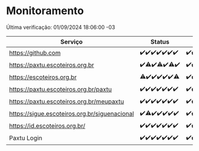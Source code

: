 # Monitoramento

Última verificação: 01/09/2024 18:06:00 -03

|Serviço|Status|Últimas 24h|
|---|---|---|
|https://github.com|<span title="2024-08-25: OK=23">✔️</span><span title="2024-08-26: OK=23">✔️</span><span title="2024-08-27: OK=23">✔️</span><span title="2024-08-28: OK=23">✔️</span><span title="2024-08-29: OK=23">✔️</span><span title="2024-08-30: OK=23">✔️</span><span title="2024-08-31: OK=20">✔️</span>|<span title="31/08/2024 18:06:00 -03 : 200">✔️</span><span title="31/08/2024 19:08:00 -03 : 200">✔️</span><span title="31/08/2024 20:06:00 -03 : 200">✔️</span><span title="31/08/2024 21:44:00 -03 : 200">✔️</span><span title="31/08/2024 23:16:00 -03 : 200">✔️</span><span title="01/09/2024 00:15:00 -03 : 200">✔️</span><span title="01/09/2024 01:10:00 -03 : 200">✔️</span><span title="01/09/2024 02:08:00 -03 : 200">✔️</span><span title="01/09/2024 03:11:00 -03 : 200">✔️</span><span title="01/09/2024 04:06:00 -03 : 200">✔️</span><span title="01/09/2024 05:09:00 -03 : 200">✔️</span><span title="01/09/2024 06:08:00 -03 : 200">✔️</span><span title="01/09/2024 07:07:00 -03 : 200">✔️</span><span title="01/09/2024 08:06:00 -03 : 200">✔️</span><span title="01/09/2024 09:12:00 -03 : 200">✔️</span><span title="01/09/2024 10:12:00 -03 : 200">✔️</span><span title="01/09/2024 11:06:00 -03 : 200">✔️</span><span title="01/09/2024 12:06:00 -03 : 200">✔️</span><span title="01/09/2024 13:07:00 -03 : 200">✔️</span><span title="01/09/2024 14:06:00 -03 : 200">✔️</span><span title="01/09/2024 15:09:00 -03 : 200">✔️</span><span title="01/09/2024 16:04:00 -03 : 200">✔️</span><span title="01/09/2024 17:08:00 -03 : 200">✔️</span><span title="01/09/2024 18:06:00 -03 : 200">✔️</span>|
|https://paxtu.escoteiros.org.br|<span title="2024-08-25: OK=23">✔️</span><span title="2024-08-26: OK=21, Falhas=2">⚠️</span><span title="2024-08-27: OK=23">✔️</span><span title="2024-08-28: OK=22, Falhas=1">⚠️</span><span title="2024-08-29: OK=23">✔️</span><span title="2024-08-30: OK=22, Falhas=1">⚠️</span><span title="2024-08-31: OK=20">✔️</span>|<span title="31/08/2024 18:06:00 -03 : 200">✔️</span><span title="31/08/2024 19:08:00 -03 : 200">✔️</span><span title="31/08/2024 20:06:00 -03 : 200">✔️</span><span title="31/08/2024 21:44:00 -03 : 200">✔️</span><span title="31/08/2024 23:16:00 -03 : 200">✔️</span><span title="01/09/2024 00:15:00 -03 : 200">✔️</span><span title="01/09/2024 01:10:00 -03 : 200">✔️</span><span title="01/09/2024 02:08:00 -03 : 200">✔️</span><span title="01/09/2024 03:11:00 -03 : 200">✔️</span><span title="01/09/2024 04:06:00 -03 : 200">✔️</span><span title="01/09/2024 05:09:00 -03 : 200">✔️</span><span title="01/09/2024 06:08:00 -03 : 200">✔️</span><span title="01/09/2024 07:07:00 -03 : 200">✔️</span><span title="01/09/2024 08:06:00 -03 : 200">✔️</span><span title="01/09/2024 09:12:00 -03 : 200">✔️</span><span title="01/09/2024 10:12:00 -03 : 200">✔️</span><span title="01/09/2024 11:06:00 -03 : 200">✔️</span><span title="01/09/2024 12:06:00 -03 : 200">✔️</span><span title="01/09/2024 13:07:00 -03 : 200">✔️</span><span title="01/09/2024 14:06:00 -03 : 200">✔️</span><span title="01/09/2024 15:09:00 -03 : 200">✔️</span><span title="01/09/2024 16:04:00 -03 : 200">✔️</span><span title="01/09/2024 17:08:00 -03 : 200">✔️</span><span title="01/09/2024 18:06:00 -03 : 200">✔️</span>|
|https://escoteiros.org.br|<span title="2024-08-25: OK=22, Falhas=1">⚠️</span><span title="2024-08-26: OK=23">✔️</span><span title="2024-08-27: OK=23">✔️</span><span title="2024-08-28: OK=23">✔️</span><span title="2024-08-29: OK=23">✔️</span><span title="2024-08-30: OK=23">✔️</span><span title="2024-08-31: OK=19, Falhas=1">⚠️</span>|<span title="31/08/2024 18:06:00 -03 : 200">✔️</span><span title="31/08/2024 19:08:00 -03 : 200">✔️</span><span title="31/08/2024 20:06:00 -03 : 200">✔️</span><span title="31/08/2024 21:44:00 -03 : 200">✔️</span><span title="31/08/2024 23:16:00 -03 : 200">✔️</span><span title="01/09/2024 00:15:00 -03 : 200">✔️</span><span title="01/09/2024 01:10:00 -03 : 200">✔️</span><span title="01/09/2024 02:08:00 -03 : 200">✔️</span><span title="01/09/2024 03:11:00 -03 : 200">✔️</span><span title="01/09/2024 04:06:00 -03 : 200">✔️</span><span title="01/09/2024 05:09:00 -03 : 200">✔️</span><span title="01/09/2024 06:08:00 -03 : 200">✔️</span><span title="01/09/2024 07:07:00 -03 : 200">✔️</span><span title="01/09/2024 08:06:00 -03 : 200">✔️</span><span title="01/09/2024 09:12:00 -03 : 200">✔️</span><span title="01/09/2024 10:12:00 -03 : 200">✔️</span><span title="01/09/2024 11:06:00 -03 : 200">✔️</span><span title="01/09/2024 12:06:00 -03 : 200">✔️</span><span title="01/09/2024 13:07:00 -03 : 200">✔️</span><span title="01/09/2024 14:06:00 -03 : 200">✔️</span><span title="01/09/2024 15:09:00 -03 : 200">✔️</span><span title="01/09/2024 16:04:00 -03 : 200">✔️</span><span title="01/09/2024 17:08:00 -03 : 200">✔️</span><span title="01/09/2024 18:06:00 -03 : 200">✔️</span>|
|https://paxtu.escoteiros.org.br/paxtu|<span title="2024-08-25: OK=23">✔️</span><span title="2024-08-26: OK=23">✔️</span><span title="2024-08-27: OK=23">✔️</span><span title="2024-08-28: OK=23">✔️</span><span title="2024-08-29: OK=23">✔️</span><span title="2024-08-30: OK=23">✔️</span><span title="2024-08-31: OK=20">✔️</span>|<span title="31/08/2024 18:06:00 -03 : 200">✔️</span><span title="31/08/2024 19:08:00 -03 : 200">✔️</span><span title="31/08/2024 20:07:00 -03 : 200">✔️</span><span title="31/08/2024 21:44:00 -03 : 200">✔️</span><span title="31/08/2024 23:16:00 -03 : 200">✔️</span><span title="01/09/2024 00:15:00 -03 : 200">✔️</span><span title="01/09/2024 01:10:00 -03 : 200">✔️</span><span title="01/09/2024 02:08:00 -03 : 200">✔️</span><span title="01/09/2024 03:11:00 -03 : 200">✔️</span><span title="01/09/2024 04:06:00 -03 : 200">✔️</span><span title="01/09/2024 05:09:00 -03 : 200">✔️</span><span title="01/09/2024 06:08:00 -03 : 200">✔️</span><span title="01/09/2024 07:07:00 -03 : 200">✔️</span><span title="01/09/2024 08:06:00 -03 : 200">✔️</span><span title="01/09/2024 09:12:00 -03 : 200">✔️</span><span title="01/09/2024 10:12:00 -03 : 200">✔️</span><span title="01/09/2024 11:06:00 -03 : 0">❌</span><span title="01/09/2024 12:06:00 -03 : 200">✔️</span><span title="01/09/2024 13:07:00 -03 : 200">✔️</span><span title="01/09/2024 14:06:00 -03 : 200">✔️</span><span title="01/09/2024 15:09:00 -03 : 200">✔️</span><span title="01/09/2024 16:04:00 -03 : 200">✔️</span><span title="01/09/2024 17:08:00 -03 : 200">✔️</span><span title="01/09/2024 18:06:00 -03 : 200">✔️</span>|
|https://paxtu.escoteiros.org.br/meupaxtu|<span title="2024-08-25: OK=23">✔️</span><span title="2024-08-26: OK=23">✔️</span><span title="2024-08-27: OK=23">✔️</span><span title="2024-08-28: OK=23">✔️</span><span title="2024-08-29: OK=23">✔️</span><span title="2024-08-30: OK=23">✔️</span><span title="2024-08-31: OK=20">✔️</span>|<span title="31/08/2024 18:06:00 -03 : 200">✔️</span><span title="31/08/2024 19:08:00 -03 : 200">✔️</span><span title="31/08/2024 20:07:00 -03 : 200">✔️</span><span title="31/08/2024 21:44:00 -03 : 200">✔️</span><span title="31/08/2024 23:16:00 -03 : 200">✔️</span><span title="01/09/2024 00:15:00 -03 : 200">✔️</span><span title="01/09/2024 01:10:00 -03 : 200">✔️</span><span title="01/09/2024 02:08:00 -03 : 200">✔️</span><span title="01/09/2024 03:11:00 -03 : 200">✔️</span><span title="01/09/2024 04:06:00 -03 : 200">✔️</span><span title="01/09/2024 05:09:00 -03 : 200">✔️</span><span title="01/09/2024 06:08:00 -03 : 200">✔️</span><span title="01/09/2024 07:07:00 -03 : 200">✔️</span><span title="01/09/2024 08:06:00 -03 : 200">✔️</span><span title="01/09/2024 09:12:00 -03 : 200">✔️</span><span title="01/09/2024 10:12:00 -03 : 200">✔️</span><span title="01/09/2024 11:06:00 -03 : 200">✔️</span><span title="01/09/2024 12:06:00 -03 : 200">✔️</span><span title="01/09/2024 13:07:00 -03 : 200">✔️</span><span title="01/09/2024 14:06:00 -03 : 200">✔️</span><span title="01/09/2024 15:09:00 -03 : 200">✔️</span><span title="01/09/2024 16:04:00 -03 : 200">✔️</span><span title="01/09/2024 17:08:00 -03 : 200">✔️</span><span title="01/09/2024 18:06:00 -03 : 200">✔️</span>|
|https://sigue.escoteiros.org.br/siguenacional|<span title="2024-08-25: OK=23">✔️</span><span title="2024-08-26: OK=21, Falhas=2">⚠️</span><span title="2024-08-27: OK=23">✔️</span><span title="2024-08-28: OK=23">✔️</span><span title="2024-08-29: OK=23">✔️</span><span title="2024-08-30: OK=23">✔️</span><span title="2024-08-31: OK=20">✔️</span>|<span title="31/08/2024 18:06:00 -03 : 200">✔️</span><span title="31/08/2024 19:08:00 -03 : 200">✔️</span><span title="31/08/2024 20:07:00 -03 : 200">✔️</span><span title="31/08/2024 21:44:00 -03 : 200">✔️</span><span title="31/08/2024 23:16:00 -03 : 200">✔️</span><span title="01/09/2024 00:15:00 -03 : 200">✔️</span><span title="01/09/2024 01:10:00 -03 : 200">✔️</span><span title="01/09/2024 02:08:00 -03 : 200">✔️</span><span title="01/09/2024 03:11:00 -03 : 200">✔️</span><span title="01/09/2024 04:06:00 -03 : 200">✔️</span><span title="01/09/2024 05:09:00 -03 : 200">✔️</span><span title="01/09/2024 06:08:00 -03 : 200">✔️</span><span title="01/09/2024 07:07:00 -03 : 200">✔️</span><span title="01/09/2024 08:06:00 -03 : 200">✔️</span><span title="01/09/2024 09:12:00 -03 : 200">✔️</span><span title="01/09/2024 10:12:00 -03 : 200">✔️</span><span title="01/09/2024 11:06:00 -03 : 200">✔️</span><span title="01/09/2024 12:06:00 -03 : 200">✔️</span><span title="01/09/2024 13:07:00 -03 : 200">✔️</span><span title="01/09/2024 14:06:00 -03 : 200">✔️</span><span title="01/09/2024 15:09:00 -03 : 200">✔️</span><span title="01/09/2024 16:04:00 -03 : 200">✔️</span><span title="01/09/2024 17:08:00 -03 : 200">✔️</span><span title="01/09/2024 18:06:00 -03 : 200">✔️</span>|
|https://id.escoteiros.org.br/|<span title="2024-08-25: OK=23">✔️</span><span title="2024-08-26: OK=23">✔️</span><span title="2024-08-27: OK=23">✔️</span><span title="2024-08-28: OK=23">✔️</span><span title="2024-08-29: OK=23">✔️</span><span title="2024-08-30: OK=23">✔️</span><span title="2024-08-31: OK=20">✔️</span>|<span title="31/08/2024 18:06:00 -03 : 200">✔️</span><span title="31/08/2024 19:08:00 -03 : 200">✔️</span><span title="31/08/2024 20:07:00 -03 : 200">✔️</span><span title="31/08/2024 21:44:00 -03 : 200">✔️</span><span title="31/08/2024 23:16:00 -03 : 200">✔️</span><span title="01/09/2024 00:15:00 -03 : 200">✔️</span><span title="01/09/2024 01:10:00 -03 : 200">✔️</span><span title="01/09/2024 02:08:00 -03 : 200">✔️</span><span title="01/09/2024 03:11:00 -03 : 200">✔️</span><span title="01/09/2024 04:06:00 -03 : 200">✔️</span><span title="01/09/2024 05:09:00 -03 : 200">✔️</span><span title="01/09/2024 06:08:00 -03 : 200">✔️</span><span title="01/09/2024 07:07:00 -03 : 200">✔️</span><span title="01/09/2024 08:06:00 -03 : 200">✔️</span><span title="01/09/2024 09:12:00 -03 : 200">✔️</span><span title="01/09/2024 10:12:00 -03 : 200">✔️</span><span title="01/09/2024 11:06:00 -03 : 200">✔️</span><span title="01/09/2024 12:06:00 -03 : 200">✔️</span><span title="01/09/2024 13:07:00 -03 : 200">✔️</span><span title="01/09/2024 14:06:00 -03 : 200">✔️</span><span title="01/09/2024 15:09:00 -03 : 200">✔️</span><span title="01/09/2024 16:04:00 -03 : 200">✔️</span><span title="01/09/2024 17:08:00 -03 : 200">✔️</span><span title="01/09/2024 18:06:00 -03 : 200">✔️</span>|
|Paxtu Login|<span title="2024-08-25: OK=23">✔️</span><span title="2024-08-26: OK=23">✔️</span><span title="2024-08-27: OK=23">✔️</span><span title="2024-08-28: OK=23">✔️</span><span title="2024-08-29: OK=23">✔️</span><span title="2024-08-30: OK=23">✔️</span><span title="2024-08-31: OK=20">✔️</span>|<span title="31/08/2024 18:06:00 -03 : 200">✔️</span><span title="31/08/2024 19:08:00 -03 : 200">✔️</span><span title="31/08/2024 20:07:00 -03 : 200">✔️</span><span title="31/08/2024 21:44:00 -03 : 200">✔️</span><span title="31/08/2024 23:16:00 -03 : 200">✔️</span><span title="01/09/2024 00:15:00 -03 : 200">✔️</span><span title="01/09/2024 01:10:00 -03 : 200">✔️</span><span title="01/09/2024 02:08:00 -03 : 200">✔️</span><span title="01/09/2024 03:11:00 -03 : 200">✔️</span><span title="01/09/2024 04:06:00 -03 : 200">✔️</span><span title="01/09/2024 05:09:00 -03 : 200">✔️</span><span title="01/09/2024 06:08:00 -03 : 200">✔️</span><span title="01/09/2024 07:07:00 -03 : 200">✔️</span><span title="01/09/2024 08:06:00 -03 : 200">✔️</span><span title="01/09/2024 09:12:00 -03 : 200">✔️</span><span title="01/09/2024 10:12:00 -03 : 200">✔️</span><span title="01/09/2024 11:06:00 -03 : 200">✔️</span><span title="01/09/2024 12:06:00 -03 : 200">✔️</span><span title="01/09/2024 13:07:00 -03 : 200">✔️</span><span title="01/09/2024 14:06:00 -03 : 200">✔️</span><span title="01/09/2024 15:09:00 -03 : 200">✔️</span><span title="01/09/2024 16:04:00 -03 : 200">✔️</span><span title="01/09/2024 17:08:00 -03 : 200">✔️</span><span title="01/09/2024 18:06:00 -03 : 200">✔️</span>|

